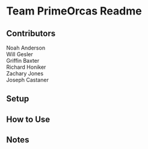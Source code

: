 Team PrimeOrcas Readme    
=======

Contributors    
-----------
Noah Anderson  
Will Gesler  
Griffin Baxter    
Richard Honiker    
Zachary Jones    
Joseph Castaner    
    
Setup    
-----------
    
How to Use    
-----------
    
Notes    
-----------
